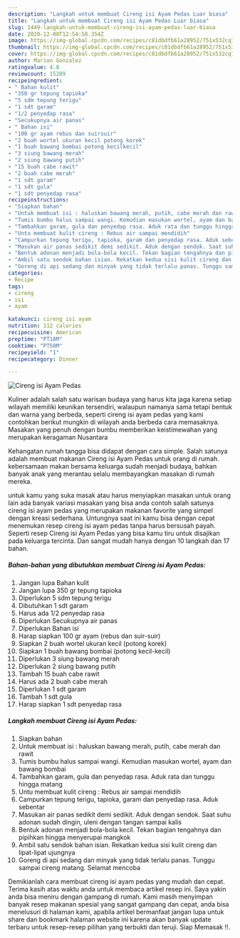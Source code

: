 ```yaml
---
description: "Langkah untuk membuat Cireng isi Ayam Pedas Luar biasa"
title: "Langkah untuk membuat Cireng isi Ayam Pedas Luar biasa"
slug: 1449-langkah-untuk-membuat-cireng-isi-ayam-pedas-luar-biasa
date: 2020-12-08T12:54:58.354Z
image: https://img-global.cpcdn.com/recipes/c81dbdfb61a28952/751x532cq70/cireng-isi-ayam-pedas-foto-resep-utama.jpg
thumbnail: https://img-global.cpcdn.com/recipes/c81dbdfb61a28952/751x532cq70/cireng-isi-ayam-pedas-foto-resep-utama.jpg
cover: https://img-global.cpcdn.com/recipes/c81dbdfb61a28952/751x532cq70/cireng-isi-ayam-pedas-foto-resep-utama.jpg
author: Marion Gonzalez
ratingvalue: 4.8
reviewcount: 15289
recipeingredient:
- " Bahan kulit"
- "350 gr tepung tapioka"
- "5 sdm tepung terigu"
- "1 sdt garam"
- "1/2 penyedap rasa"
- "Secukupnya air panas"
- " Bahan isi"
- "100 gr ayam rebus dan suirsuir"
- "2 buah wortel ukuran kecil potong korek"
- "1 buah bawang bombai potong kecilkecil"
- "3 siung bawang merah"
- "2 siung bawang putih"
- "15 buah cabe rawit"
- "2 buah cabe merah"
- "1 sdt garam"
- "1 sdt gula"
- "1 sdt penyedap rasa"
recipeinstructions:
- "Siapkan bahan"
- "Untuk membuat isi : haluskan bawang merah, putih, cabe merah dan rawit"
- "Tumis bumbu halus sampai wangi. Kemudian masukan wortel, ayam dan bawang bombai"
- "Tambahkan garam, gula dan penyedap rasa. Aduk rata dan tunggu hingga matang"
- "Untu membuat kulit cireng : Rebus air sampai mendidih"
- "Campurkan tepung terigu, tapioka, garam dan penyedap rasa. Aduk sebentar"
- "Masukan air panas sedikit demi sedikit. Aduk dengan sendok. Saat suhu adonan sudah dingin, uleni dengan tangan sampai kalis"
- "Bentuk adonan menjadi bola-bola kecil. Tekan bagian tengahnya dan pipihkan hingga menyerupai mangkok"
- "Ambil satu sendok bahan isian. Rekatkan kedua sisi kulit cireng dan lipat-lipat ujungnya"
- "Goreng di api sedang dan minyak yang tidak terlalu panas. Tunggu sampai cireng matang. Selamat mencoba"
categories:
- Recipe
tags:
- cireng
- isi
- ayam

katakunci: cireng isi ayam 
nutrition: 112 calories
recipecuisine: American
preptime: "PT18M"
cooktime: "PT50M"
recipeyield: "1"
recipecategory: Dinner

---
```



![Cireng isi Ayam Pedas](https://img-global.cpcdn.com/recipes/c81dbdfb61a28952/751x532cq70/cireng-isi-ayam-pedas-foto-resep-utama.jpg)

Kuliner adalah salah satu warisan budaya yang harus kita jaga karena setiap wilayah memiliki keunikan tersendiri, walaupun namanya sama tetapi bentuk dan warna yang berbeda, seperti cireng isi ayam pedas yang kami contohkan berikut mungkin di wilayah anda berbeda cara memasaknya. Masakan yang penuh dengan bumbu memberikan keistimewahan yang merupakan keragaman Nusantara



Kehangatan rumah tangga bisa didapat dengan cara simple. Salah satunya adalah membuat makanan Cireng isi Ayam Pedas untuk orang di rumah. kebersamaan makan bersama keluarga sudah menjadi budaya, bahkan banyak anak yang merantau selalu membayangkan masakan di rumah mereka.

untuk kamu yang suka masak atau harus menyiapkan masakan untuk orang lain ada banyak variasi masakan yang bisa anda contoh salah satunya cireng isi ayam pedas yang merupakan makanan favorite yang simpel dengan kreasi sederhana. Untungnya saat ini kamu bisa dengan cepat menemukan resep cireng isi ayam pedas tanpa harus bersusah payah.
Seperti resep Cireng isi Ayam Pedas yang bisa kamu tiru untuk disajikan pada keluarga tercinta. Dan sangat mudah hanya dengan 10 langkah dan 17 bahan.


<!--inarticleads1-->

##### Bahan-bahan yang dibutuhkan membuat Cireng isi Ayam Pedas:

1. Jangan lupa  Bahan kulit
1. Jangan lupa 350 gr tepung tapioka
1. Diperlukan 5 sdm tepung terigu
1. Dibutuhkan 1 sdt garam
1. Harus ada 1/2 penyedap rasa
1. Diperlukan Secukupnya air panas
1. Diperlukan  Bahan isi
1. Harap siapkan 100 gr ayam (rebus dan suir-suir)
1. Siapkan 2 buah wortel ukuran kecil (potong korek)
1. Siapkan 1 buah bawang bombai (potong kecil-kecil)
1. Diperlukan 3 siung bawang merah
1. Diperlukan 2 siung bawang putih
1. Tambah 15 buah cabe rawit
1. Harus ada 2 buah cabe merah
1. Diperlukan 1 sdt garam
1. Tambah 1 sdt gula
1. Harap siapkan 1 sdt penyedap rasa




<!--inarticleads2-->

##### Langkah membuat  Cireng isi Ayam Pedas:

1. Siapkan bahan
1. Untuk membuat isi : haluskan bawang merah, putih, cabe merah dan rawit
1. Tumis bumbu halus sampai wangi. Kemudian masukan wortel, ayam dan bawang bombai
1. Tambahkan garam, gula dan penyedap rasa. Aduk rata dan tunggu hingga matang
1. Untu membuat kulit cireng : Rebus air sampai mendidih
1. Campurkan tepung terigu, tapioka, garam dan penyedap rasa. Aduk sebentar
1. Masukan air panas sedikit demi sedikit. Aduk dengan sendok. Saat suhu adonan sudah dingin, uleni dengan tangan sampai kalis
1. Bentuk adonan menjadi bola-bola kecil. Tekan bagian tengahnya dan pipihkan hingga menyerupai mangkok
1. Ambil satu sendok bahan isian. Rekatkan kedua sisi kulit cireng dan lipat-lipat ujungnya
1. Goreng di api sedang dan minyak yang tidak terlalu panas. Tunggu sampai cireng matang. Selamat mencoba




Demikianlah cara membuat cireng isi ayam pedas yang mudah dan cepat. Terima kasih atas waktu anda untuk membaca artikel resep ini. Saya yakin anda bisa meniru dengan gampang di rumah. Kami masih menyimpan banyak resep makanan spesial yang sangat gampang dan cepat, anda bisa menelusuri di halaman kami, apabila artikel bermanfaat jangan lupa untuk share dan bookmark halaman website ini karena akan banyak update terbaru untuk resep-resep pilihan yang terbukti dan teruji. Siap Memasak !!. 
